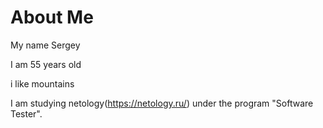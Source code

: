 # About Me
My name Sergey

I am 55 years old

i like mountains

I am studying netology(https://netology.ru/) under the program "Software Tester".
